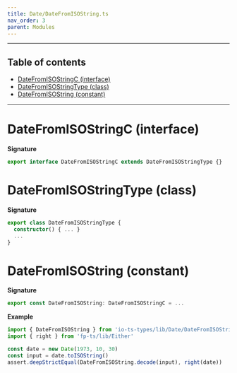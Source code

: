 ```yaml
---
title: Date/DateFromISOString.ts
nav_order: 3
parent: Modules
---
```


---

<h2 class="text-delta">Table of contents</h2>

- [DateFromISOStringC (interface)](#datefromisostringc-interface)
- [DateFromISOStringType (class)](#datefromisostringtype-class)
- [DateFromISOString (constant)](#datefromisostring-constant)

---

# DateFromISOStringC (interface)

**Signature**

```ts
export interface DateFromISOStringC extends DateFromISOStringType {}
```

# DateFromISOStringType (class)

**Signature**

```ts
export class DateFromISOStringType {
  constructor() { ... }
  ...
}
```

# DateFromISOString (constant)

**Signature**

```ts
export const DateFromISOString: DateFromISOStringC = ...
```

**Example**

```ts
import { DateFromISOString } from 'io-ts-types/lib/Date/DateFromISOString'
import { right } from 'fp-ts/lib/Either'

const date = new Date(1973, 10, 30)
const input = date.toISOString()
assert.deepStrictEqual(DateFromISOString.decode(input), right(date))
```
